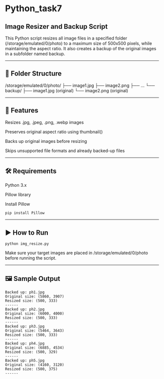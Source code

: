 # Python_task7
## Image Resizer and Backup Script

This Python script resizes all image files in a specified folder (/storage/emulated/0/photo) to a maximum size of 500x500 pixels, while maintaining the aspect ratio. It also creates a backup of the original images in a subfolder named backup.


---

## 📁 Folder Structure

/storage/emulated/0/photo/
├── image1.jpg
├── image2.png
├── ...
└── backup/
    ├── image1.jpg (original)
    └── image2.png (original)


---

## 📜 Features

Resizes .jpg, .jpeg, .png, .webp images

Preserves original aspect ratio using thumbnail()

Backs up original images before resizing

Skips unsupported file formats and already backed-up files



---

## 🛠 Requirements

Python 3.x

Pillow library


Install Pillow
```
pip install Pillow
```

---

## ▶️ How to Run
```
python img_resize.py
```
Make sure your target images are placed in /storage/emulated/0/photo before running the script.


---

## 🖼️ Sample Output

```
Backed up: ph1.jpg
Original size: (5860, 3907)
Resized size: (500, 333)
------
Backed up: ph2.jpg
Original size: (6000, 4000)
Resized size: (500, 333)
------
Backed up: ph3.jpg
Original size: (5464, 3643)
Resized size: (500, 333)
------
Backed up: ph4.jpg
Original size: (6885, 4534)
Resized size: (500, 329)
------
Backed up: ph5.jpg
Original size: (4160, 3120)
Resized size: (500, 375)
------
```
